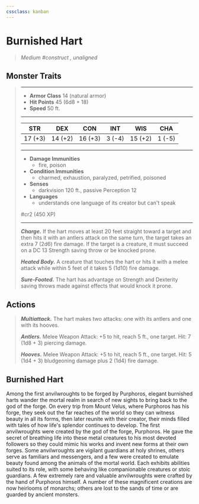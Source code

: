 ```yaml
---
cssclass: kanban
---
```


# Burnished Hart
>*Medium #construct , unaligned*
## Monster Traits
>___
>- **Armor Class** 14 (natural armor)
>- **Hit Points** 45 (6d8 + 18)
>- **Speed** 50 ft.
>___
>|STR|DEX|CON|INT|WIS|CHA|
>|:---:|:---:|:---:|:---:|:---:|:---:|
>|17 (+3)|14 (+2)|16 (+3)|3 (-4)|15 (+2)|1 (-5)|
>___
>- **Damage Immunities**
>	 - fire, poison
>- **Condition Immunities**
>	 - charmed, exhaustion, paralyzed, petrified, poisoned
>- **Senses**
>	 - darkvision 120 ft., passive Perception 12
>- **Languages**
>	 - understands one language of its creator but can't speak
>
> #cr2 (450 XP)
>___
>***Charge.*** If the hart moves at least 20 feet straight toward a target and then hits it with an antlers attack on the same turn, the target takes an extra 7 (2d6) fire damage. If the target is a creature, it must succeed on a DC 13 Strength saving throw or be knocked prone.  
>
>***Heated Body.*** A creature that touches the hart or hits it with a melee attack while within 5 feet of it takes 5 (1d10) fire damage.  
>
>***Sure-Footed.*** The hart has advantage on Strength and Dexterity saving throws made against effects that would knock it prone.  
>
## Actions
>***Multiattack.*** The hart makes two attacks: one with its antlers and one with its hooves.  
>
>***Antlers.*** Melee Weapon Attack: +5 to hit, reach 5 ft., one target. Hit: 7 (1d8 + 3) piercing damage.  
>
>***Hooves.*** Melee Weapon Attack: +5 to hit, reach 5 ft., one target. Hit: 5 (1d4 + 3) bludgeoning damage plus 2 (1d4) fire damage.
## Burnished Hart
Among the first anvilwroughts to be forged by Purphoros, elegant burnished harts wander the mortal realm in search of new sights to bring back to the god of the forge. On every trip from Mount Velus, where Purphoros has his forge, they seek out the far reaches of the world so they can witness beauty in all its forms, then later reunite with their creator, their minds filled with tales of how life's splendor continues to develop.
The first anvilwroughts were created by the god of the forge, Purphoros. He gave the secret of breathing life into these metal creatures to his most devoted followers so they could mimic his works and invent new forms at their own forges.
Some anvilwroughts are vigilant guardians at holy shrines, others serve as familiars and messengers, and a few were created to emulate beauty found among the animals of the mortal world. Each exhibits abilities suited to its role, with some behaving like companionable creatures or stoic guardians.
A few extremely rare and valuable anvilwroughts were crafted by the hand of Purphoros himself. A number of these magnificent creations are now heirlooms of monarchs; others are lost to the sands of time or are guarded by ancient monsters.